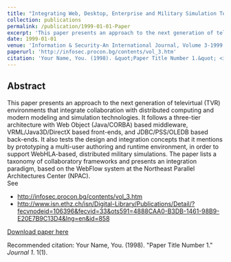 ```yaml
---
title: "Integrating Web, Desktop, Enterprise and Military Simulation Technologies To Enable World-Wide- Scalable Televirtual (TVR) Environments"
collection: publications
permalink: /publication/1999-01-01-Paper
excerpt: 'This paper presents an approach to the next generation of televirtual (TVR) environments that integrate collaboration with distributed computing and modern modeling and simulation technologies. It follows a three-tier architecture with Web Object (Java/CORBA) based middleware, VRML/Java3D/DirectX based front-ends, and JDBC/PSS/OLEDB based back-ends. It also tests the design and integration concepts that it mentions by prototyping a multi-user authoring and runtime environment, in order to support WebHLA-based, distributed military simulations. The paper lists a taxonomy of collaboratory frameworks and presents an integration paradigm, based on the WebFlow system at the Northeast Parallel Architectures Center (NPAC).'
date: 1999-01-01
venue: 'Information & Security-An International Journal, Volume 3-1999 : Modeling and Simulation, pp. 149-160. Hard copy: ISSN 1311-1493'
paperurl: 'http://infosec.procon.bg/contents/vol_3.htm'
citation: 'Your Name, You. (1998). &quot;Paper Title Number 1.&quot; <i>Journal 1</i>. 1(1).'
---
```


Abstract
-------- 
This paper presents an approach to the next generation of televirtual (TVR) environments that integrate collaboration with distributed computing and modern modeling and simulation technologies. It follows a three-tier architecture with Web Object (Java/CORBA) based middleware, VRML/Java3D/DirectX based front-ends, and JDBC/PSS/OLEDB based back-ends. It also tests the design and integration concepts that it mentions by prototyping a multi-user authoring and runtime environment, in order to support WebHLA-based, distributed military simulations. The paper lists a taxonomy of collaboratory frameworks and presents an integration paradigm, based on the WebFlow system at the Northeast Parallel Architectures Center (NPAC).
<br>
See 
- http://infosec.procon.bg/contents/vol_3.htm
- http://www.isn.ethz.ch/isn/Digital-Library/Publications/Detail/?fecvnodeid=106396&fecvid=33&ots591=4888CAA0-B3DB-1461-98B9-E20E7B9C13D4&lng=en&id=858
    
[Download paper here](http://infosec.procon.bg/contents/vol_3.htm)

Recommended citation: Your Name, You. (1998). "Paper Title Number 1." <i>Journal 1</i>. 1(1).

